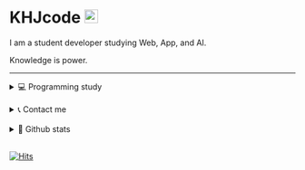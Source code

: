 # KHJcode <img src="https://user-images.githubusercontent.com/1303154/88677602-1635ba80-d120-11ea-84d8-d263ba5fc3c0.gif" width="24px" alt="hi">

I am a student developer studying Web, App, and AI.

Knowledge is power.

---

<details>
<summary>💻 Programming study</summary>

#### Web
+ HTML, CSS, JavaScript
+ TypeScript
+ React, Next.js
+ Node.js, Express.js, Nest.js

#### Database
+ MySQL
+ MongoDB

#### App
+ Ionic, Capacitor
+ React Native, Expo

#### Etc
+ C, Python3
+ Arduino
+ Linux
+ Apache, Nginx

</details>

<br/>

<details>
<summary>📞 Contact me</summary>

<br/>

- to@khjcode.com
- [@khjcode](https://www.instagram.com/khjcode)
- https://open.kakao.com/me/KHJcode

</details>

<br/>

<details>
<summary>🌱 Github stats</summary>

[![KHJcode's github stats](https://github-readme-stats.vercel.app/api?username=KHJcode&show_icons=true&hide_border=true)](https://github.com/KHJcode)

[![Top Langs](https://github-readme-stats.vercel.app/api/top-langs/?username=KHJcode&layout=compact)](https://github.com/KHJcode)

</details>

<br/>

[![Hits](https://hits.seeyoufarm.com/api/count/incr/badge.svg?url=https%3A%2F%2Fgithub.com%2Fkhjcode)](https://hits.seeyoufarm.com)
